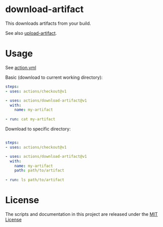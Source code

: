 # download-artifact

This downloads artifacts from your build.

See also [upload-artifact](https://github.com/actions/upload-artifact).

# Usage

See [action.yml](action.yml)

Basic (download to current working directory):
```yaml
steps:
- uses: actions/checkout@v1

- uses: actions/download-artifact@v1
  with:
    name: my-artifact
    
- run: cat my-artifact
```

Download to specific directory:
```yaml

steps:
- uses: actions/checkout@v1

- uses: actions/download-artifact@v1
  with:
    name: my-artifact
    path: path/to/artifact
    
- run: ls path/to/artifact
```

# License

The scripts and documentation in this project are released under the [MIT License](LICENSE)
